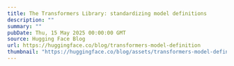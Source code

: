 ```yaml
---
title: The Transformers Library: standardizing model definitions
description: ""
summary: ""
pubDate: Thu, 15 May 2025 00:00:00 GMT
source: Hugging Face Blog
url: https://huggingface.co/blog/transformers-model-definition
thumbnail: "https://huggingface.co/blog/assets/transformers-model-definition/transformers-thumbnail.png"
---
```


